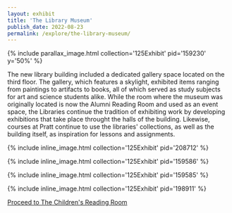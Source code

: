 ```yaml
---
layout: exhibit
title: 'The Library Museum'
publish_date: 2022-08-23
permalink: /explore/the-library-museum/
---
```

{% include parallax_image.html collection='125Exhibit' pid='159230' y='50%' %}

The new library building included a dedicated gallery space located on the third floor. The gallery, which features a skylight, exhibited items ranging from paintings to artifacts to books, all of which served as study subjects for art and science students alike. While the room where the museum was originally located is now the Alumni Reading Room and used as an event space, the Libraries continue the tradition of exhibiting work by developing exhibitions that take place throught the halls of the building. Likewise, courses at Pratt continue to use the libraries' collections, as well as the building itself, as inspiration for lessons and assignments.

{% include inline_image.html collection='125Exhibit' pid='208712' %}

{% include inline_image.html collection='125Exhibit' pid='159586' %}

{% include inline_image.html collection='125Exhibit' pid='159585' %}

{% include inline_image.html collection='125Exhibit' pid='198911' %}

[Proceed to The Children's Reading Room](../the-childrens-reading-room-and-library-park)
